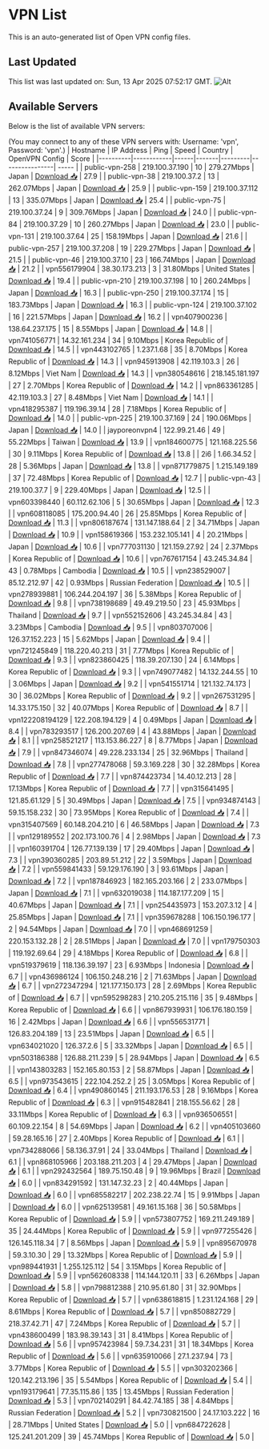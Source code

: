 # VPN List

This is an auto-generated list of Open VPN config files.

## Last Updated

This list was last updated on: Sun, 13 Apr 2025 07:52:17 GMT.
![Alt](https://repobeats.axiom.co/api/embed/186b98318ef1479477931607c1ad7d823f12451f.svg "Repobeats analytics image")

## Available Servers

Below is the list of available VPN servers:

(You may connect to any of these VPN servers with: Username: 'vpn', Password: 'vpn'.)
| Hostname | IP Address | Ping | Speed | Country | OpenVPN Config | Score |
|----------|------------|------|-------|---------|----------------| ----- |
| public-vpn-258 | 219.100.37.190 | 10 | 279.27Mbps | Japan | [Download 📥](./configs/server_0_JP.ovpn) | 27.9 |
| public-vpn-38 | 219.100.37.2 | 13 | 262.07Mbps | Japan | [Download 📥](./configs/server_1_JP.ovpn) | 25.9 |
| public-vpn-159 | 219.100.37.112 | 13 | 335.07Mbps | Japan | [Download 📥](./configs/server_2_JP.ovpn) | 25.4 |
| public-vpn-75 | 219.100.37.24 | 9 | 309.76Mbps | Japan | [Download 📥](./configs/server_3_JP.ovpn) | 24.0 |
| public-vpn-84 | 219.100.37.29 | 10 | 260.27Mbps | Japan | [Download 📥](./configs/server_4_JP.ovpn) | 23.0 |
| public-vpn-131 | 219.100.37.64 | 25 | 158.19Mbps | Japan | [Download 📥](./configs/server_5_JP.ovpn) | 21.6 |
| public-vpn-257 | 219.100.37.208 | 19 | 229.27Mbps | Japan | [Download 📥](./configs/server_6_JP.ovpn) | 21.5 |
| public-vpn-46 | 219.100.37.10 | 23 | 166.74Mbps | Japan | [Download 📥](./configs/server_7_JP.ovpn) | 21.2 |
| vpn556179904 | 38.30.173.213 | 3 | 31.80Mbps | United States | [Download 📥](./configs/server_8_US.ovpn) | 19.4 |
| public-vpn-210 | 219.100.37.198 | 10 | 260.24Mbps | Japan | [Download 📥](./configs/server_9_JP.ovpn) | 16.3 |
| public-vpn-250 | 219.100.37.174 | 15 | 183.73Mbps | Japan | [Download 📥](./configs/server_10_JP.ovpn) | 16.3 |
| public-vpn-124 | 219.100.37.102 | 16 | 221.57Mbps | Japan | [Download 📥](./configs/server_11_JP.ovpn) | 16.2 |
| vpn407900236 | 138.64.237.175 | 15 | 8.55Mbps | Japan | [Download 📥](./configs/server_12_JP.ovpn) | 14.8 |
| vpn741056771 | 14.32.161.234 | 34 | 9.10Mbps | Korea Republic of | [Download 📥](./configs/server_13_KR.ovpn) | 14.5 |
| vpn443102765 | 1.237.1.68 | 35 | 8.70Mbps | Korea Republic of | [Download 📥](./configs/server_14_KR.ovpn) | 14.3 |
| vpn945913908 | 42.119.103.3 | 26 | 8.12Mbps | Viet Nam | [Download 📥](./configs/server_15_VN.ovpn) | 14.3 |
| vpn380548616 | 218.145.181.197 | 27 | 2.70Mbps | Korea Republic of | [Download 📥](./configs/server_16_KR.ovpn) | 14.2 |
| vpn863361285 | 42.119.103.3 | 27 | 8.48Mbps | Viet Nam | [Download 📥](./configs/server_17_VN.ovpn) | 14.1 |
| vpn418295387 | 119.196.39.14 | 28 | 7.18Mbps | Korea Republic of | [Download 📥](./configs/server_18_KR.ovpn) | 14.0 |
| public-vpn-225 | 219.100.37.169 | 24 | 190.06Mbps | Japan | [Download 📥](./configs/server_19_JP.ovpn) | 14.0 |
| jayporeonvpn4 | 122.99.21.46 | 49 | 55.22Mbps | Taiwan | [Download 📥](./configs/server_20_TW.ovpn) | 13.9 |
| vpn184600775 | 121.168.225.56 | 30 | 9.11Mbps | Korea Republic of | [Download 📥](./configs/server_21_KR.ovpn) | 13.8 |
| 2i6 | 1.66.34.52 | 28 | 5.36Mbps | Japan | [Download 📥](./configs/server_22_JP.ovpn) | 13.8 |
| vpn871779875 | 1.215.149.189 | 37 | 72.48Mbps | Korea Republic of | [Download 📥](./configs/server_23_KR.ovpn) | 12.7 |
| public-vpn-43 | 219.100.37.7 | 9 | 229.40Mbps | Japan | [Download 📥](./configs/server_24_JP.ovpn) | 12.5 |
| vpn603398440 | 60.112.62.106 | 5 | 30.65Mbps | Japan | [Download 📥](./configs/server_25_JP.ovpn) | 12.3 |
| vpn608118085 | 175.200.94.40 | 26 | 25.85Mbps | Korea Republic of | [Download 📥](./configs/server_26_KR.ovpn) | 11.3 |
| vpn806187674 | 131.147.188.64 | 2 | 34.71Mbps | Japan | [Download 📥](./configs/server_27_JP.ovpn) | 10.9 |
| vpn158619366 | 153.232.105.141 | 4 | 20.21Mbps | Japan | [Download 📥](./configs/server_28_JP.ovpn) | 10.6 |
| vpn777031130 | 121.159.27.92 | 24 | 2.37Mbps | Korea Republic of | [Download 📥](./configs/server_29_KR.ovpn) | 10.6 |
| vpn767617154 | 43.245.34.84 | 43 | 0.78Mbps | Cambodia | [Download 📥](./configs/server_30_KH.ovpn) | 10.5 |
| vpn238529007 | 85.12.212.97 | 42 | 0.93Mbps | Russian Federation | [Download 📥](./configs/server_31_RU.ovpn) | 10.5 |
| vpn278939881 | 106.244.204.197 | 36 | 5.38Mbps | Korea Republic of | [Download 📥](./configs/server_32_KR.ovpn) | 9.8 |
| vpn738198689 | 49.49.219.50 | 23 | 45.93Mbps | Thailand | [Download 📥](./configs/server_33_TH.ovpn) | 9.7 |
| vpn552152606 | 43.245.34.84 | 43 | 3.23Mbps | Cambodia | [Download 📥](./configs/server_34_KH.ovpn) | 9.5 |
| vpn803707006 | 126.37.152.223 | 15 | 5.62Mbps | Japan | [Download 📥](./configs/server_35_JP.ovpn) | 9.4 |
| vpn721245849 | 118.220.40.213 | 31 | 7.77Mbps | Korea Republic of | [Download 📥](./configs/server_36_KR.ovpn) | 9.3 |
| vpn823860425 | 118.39.207.130 | 24 | 6.14Mbps | Korea Republic of | [Download 📥](./configs/server_37_KR.ovpn) | 9.3 |
| vpn749077482 | 14.132.244.55 | 10 | 3.06Mbps | Japan | [Download 📥](./configs/server_38_JP.ovpn) | 9.2 |
| vpn541551714 | 121.132.74.173 | 30 | 36.02Mbps | Korea Republic of | [Download 📥](./configs/server_39_KR.ovpn) | 9.2 |
| vpn267531295 | 14.33.175.150 | 32 | 40.07Mbps | Korea Republic of | [Download 📥](./configs/server_40_KR.ovpn) | 8.7 |
| vpn122208194129 | 122.208.194.129 | 4 | 0.49Mbps | Japan | [Download 📥](./configs/server_41_JP.ovpn) | 8.4 |
| vpn783293517 | 126.200.207.69 | 4 | 43.88Mbps | Japan | [Download 📥](./configs/server_42_JP.ovpn) | 8.1 |
| vpn258521217 | 113.153.86.227 | 8 | 8.77Mbps | Japan | [Download 📥](./configs/server_43_JP.ovpn) | 7.9 |
| vpn847346074 | 49.228.233.134 | 25 | 32.96Mbps | Thailand | [Download 📥](./configs/server_44_TH.ovpn) | 7.8 |
| vpn277478068 | 59.3.169.228 | 30 | 32.28Mbps | Korea Republic of | [Download 📥](./configs/server_45_KR.ovpn) | 7.7 |
| vpn874423734 | 14.40.12.213 | 28 | 17.13Mbps | Korea Republic of | [Download 📥](./configs/server_46_KR.ovpn) | 7.7 |
| vpn315641495 | 121.85.61.129 | 5 | 30.49Mbps | Japan | [Download 📥](./configs/server_47_JP.ovpn) | 7.5 |
| vpn934874143 | 59.15.158.232 | 30 | 73.95Mbps | Korea Republic of | [Download 📥](./configs/server_48_KR.ovpn) | 7.4 |
| vpn315407569 | 60.148.204.210 | 6 | 46.58Mbps | Japan | [Download 📥](./configs/server_49_JP.ovpn) | 7.3 |
| vpn129189552 | 202.173.100.76 | 4 | 2.98Mbps | Japan | [Download 📥](./configs/server_50_JP.ovpn) | 7.3 |
| vpn160391704 | 126.77.139.139 | 17 | 29.40Mbps | Japan | [Download 📥](./configs/server_51_JP.ovpn) | 7.3 |
| vpn390360285 | 203.89.51.212 | 22 | 3.59Mbps | Japan | [Download 📥](./configs/server_52_JP.ovpn) | 7.2 |
| vpn559841433 | 59.129.176.190 | 3 | 93.61Mbps | Japan | [Download 📥](./configs/server_53_JP.ovpn) | 7.2 |
| vpn187846923 | 182.165.203.166 | 2 | 233.07Mbps | Japan | [Download 📥](./configs/server_54_JP.ovpn) | 7.1 |
| vpn632019038 | 114.187.177.209 | 15 | 40.67Mbps | Japan | [Download 📥](./configs/server_55_JP.ovpn) | 7.1 |
| vpn254435973 | 153.207.3.12 | 4 | 25.85Mbps | Japan | [Download 📥](./configs/server_56_JP.ovpn) | 7.1 |
| vpn359678288 | 106.150.196.177 | 2 | 94.54Mbps | Japan | [Download 📥](./configs/server_57_JP.ovpn) | 7.0 |
| vpn468691259 | 220.153.132.28 | 2 | 28.51Mbps | Japan | [Download 📥](./configs/server_58_JP.ovpn) | 7.0 |
| vpn179750303 | 119.192.69.64 | 29 | 4.18Mbps | Korea Republic of | [Download 📥](./configs/server_59_KR.ovpn) | 6.8 |
| vpn519379619 | 118.136.39.197 | 23 | 6.93Mbps | Indonesia | [Download 📥](./configs/server_60_ID.ovpn) | 6.7 |
| vpn436986124 | 106.150.248.216 | 2 | 71.63Mbps | Japan | [Download 📥](./configs/server_61_JP.ovpn) | 6.7 |
| vpn272347294 | 121.177.150.173 | 28 | 2.69Mbps | Korea Republic of | [Download 📥](./configs/server_62_KR.ovpn) | 6.7 |
| vpn595298283 | 210.205.215.116 | 35 | 9.48Mbps | Korea Republic of | [Download 📥](./configs/server_63_KR.ovpn) | 6.6 |
| vpn867939931 | 106.176.180.159 | 16 | 2.42Mbps | Japan | [Download 📥](./configs/server_64_JP.ovpn) | 6.6 |
| vpn556531771 | 126.83.204.189 | 13 | 23.51Mbps | Japan | [Download 📥](./configs/server_65_JP.ovpn) | 6.5 |
| vpn634021020 | 126.37.2.6 | 5 | 33.32Mbps | Japan | [Download 📥](./configs/server_66_JP.ovpn) | 6.5 |
| vpn503186388 | 126.88.211.239 | 5 | 28.94Mbps | Japan | [Download 📥](./configs/server_67_JP.ovpn) | 6.5 |
| vpn143803283 | 152.165.80.153 | 2 | 58.87Mbps | Japan | [Download 📥](./configs/server_68_JP.ovpn) | 6.5 |
| vpn973543615 | 222.104.252.2 | 25 | 3.05Mbps | Korea Republic of | [Download 📥](./configs/server_69_KR.ovpn) | 6.4 |
| vpn490860145 | 211.193.176.53 | 28 | 9.16Mbps | Korea Republic of | [Download 📥](./configs/server_70_KR.ovpn) | 6.3 |
| vpn915482841 | 218.155.56.62 | 28 | 33.11Mbps | Korea Republic of | [Download 📥](./configs/server_71_KR.ovpn) | 6.3 |
| vpn936506551 | 60.109.22.154 | 8 | 54.69Mbps | Japan | [Download 📥](./configs/server_72_JP.ovpn) | 6.2 |
| vpn405103660 | 59.28.165.16 | 27 | 2.40Mbps | Korea Republic of | [Download 📥](./configs/server_73_KR.ovpn) | 6.1 |
| vpn734288066 | 58.136.37.91 | 24 | 33.04Mbps | Thailand | [Download 📥](./configs/server_74_TH.ovpn) | 6.1 |
| vpn868105966 | 203.188.211.203 | 4 | 29.47Mbps | Japan | [Download 📥](./configs/server_75_JP.ovpn) | 6.1 |
| vpn292432564 | 189.75.150.48 | 9 | 19.96Mbps | Brazil | [Download 📥](./configs/server_76_BR.ovpn) | 6.0 |
| vpn834291592 | 131.147.32.23 | 2 | 40.44Mbps | Japan | [Download 📥](./configs/server_77_JP.ovpn) | 6.0 |
| vpn685582217 | 202.238.22.74 | 15 | 9.91Mbps | Japan | [Download 📥](./configs/server_78_JP.ovpn) | 6.0 |
| vpn625139581 | 49.161.15.168 | 36 | 50.58Mbps | Korea Republic of | [Download 📥](./configs/server_79_KR.ovpn) | 5.9 |
| vpn573807752 | 169.211.249.189 | 35 | 24.44Mbps | Korea Republic of | [Download 📥](./configs/server_80_KR.ovpn) | 5.9 |
| vpn977255426 | 126.145.118.34 | 7 | 8.56Mbps | Japan | [Download 📥](./configs/server_81_JP.ovpn) | 5.9 |
| vpn895670978 | 59.3.10.30 | 29 | 13.32Mbps | Korea Republic of | [Download 📥](./configs/server_82_KR.ovpn) | 5.9 |
| vpn989441931 | 1.255.125.112 | 54 | 3.15Mbps | Korea Republic of | [Download 📥](./configs/server_83_KR.ovpn) | 5.9 |
| vpn562608338 | 114.144.120.11 | 33 | 6.26Mbps | Japan | [Download 📥](./configs/server_84_JP.ovpn) | 5.8 |
| vpn798812388 | 210.95.61.80 | 31 | 32.90Mbps | Korea Republic of | [Download 📥](./configs/server_85_KR.ovpn) | 5.7 |
| vpn638618815 | 1.231.124.168 | 29 | 8.61Mbps | Korea Republic of | [Download 📥](./configs/server_86_KR.ovpn) | 5.7 |
| vpn850882729 | 218.37.42.71 | 47 | 7.24Mbps | Korea Republic of | [Download 📥](./configs/server_87_KR.ovpn) | 5.7 |
| vpn438600499 | 183.98.39.143 | 31 | 8.41Mbps | Korea Republic of | [Download 📥](./configs/server_88_KR.ovpn) | 5.6 |
| vpn957423984 | 59.7.34.231 | 31 | 18.34Mbps | Korea Republic of | [Download 📥](./configs/server_89_KR.ovpn) | 5.6 |
| vpn635910066 | 27.1.237.94 | 73 | 3.77Mbps | Korea Republic of | [Download 📥](./configs/server_90_KR.ovpn) | 5.5 |
| vpn303202366 | 120.142.213.196 | 35 | 5.54Mbps | Korea Republic of | [Download 📥](./configs/server_91_KR.ovpn) | 5.4 |
| vpn193179641 | 77.35.115.86 | 135 | 13.45Mbps | Russian Federation | [Download 📥](./configs/server_92_RU.ovpn) | 5.3 |
| vpn702140291 | 84.42.74.185 | 38 | 4.84Mbps | Russian Federation | [Download 📥](./configs/server_93_RU.ovpn) | 5.2 |
| vpn730821500 | 24.17.103.222 | 16 | 28.71Mbps | United States | [Download 📥](./configs/server_94_US.ovpn) | 5.0 |
| vpn684722628 | 125.241.201.209 | 39 | 45.74Mbps | Korea Republic of | [Download 📥](./configs/server_95_KR.ovpn) | 5.0 |
